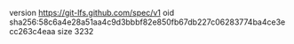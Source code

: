 version https://git-lfs.github.com/spec/v1
oid sha256:58c6a4e28a51aa4c9d3bbbf82e850fb67db227c06283774ba4ce3ecc263c4eaa
size 3232
